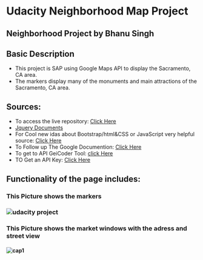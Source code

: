 # Udacity Neighborhood Map Project
## Neighborhood Project by Bhanu Singh

##  Basic Description
- This project is SAP using Google Maps API to display the Sacramento, CA area.
- The markers display many of the monuments and main attractions of the Sacramento, CA area. 

## Sources:
 - To access the live repository: [Click Here](https://benn9211.github.io/Udacity-Neighborhood-Map-Project/) 
- [Jquery Documents](http://api.jquery.com/)
- For Cool new idas about Bootstrap/html&CSS or JavaScript very helpful source: [Click Here](http://www.w3schools.com/)
- To Follow up The Google Documention: [Click Here](https://maps-apis.googleblog.com/)
- To get to API GeiCoder Tool: [click Here](https://google-developers.appspot.com/maps/documentation/utils/geocoder/#q%3D38.451803%252C-121.373179)
- TO Get an API Key: [Click Here](https://developers.google.com/maps/web/)

## Functionality of the page includes:
### This Picture shows the markers 
### ![udacity project](https://user-images.githubusercontent.com/24472965/31583410-0ac1c79a-b150-11e7-886e-1485fda60b45.PNG)
###  This Picture shows the market windows with the adress and street view
#### ![cap1](https://user-images.githubusercontent.com/24472965/31583458-46509650-b151-11e7-8df5-51b951fc4b3a.PNG)
